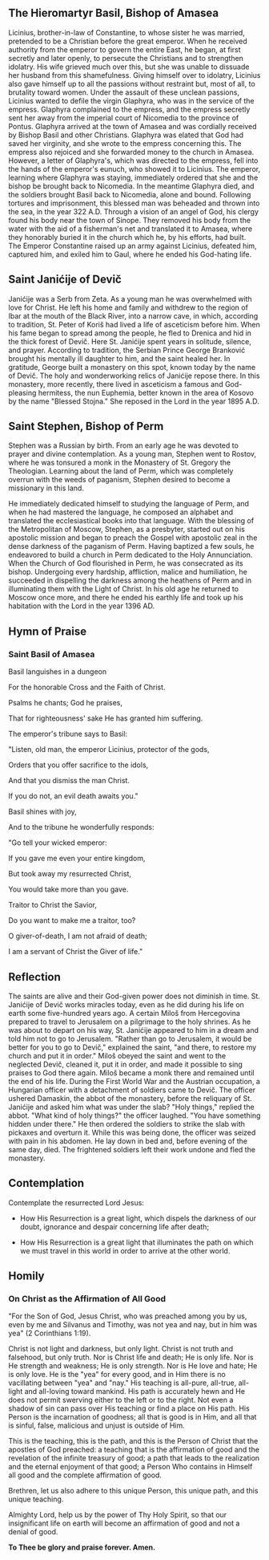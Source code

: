 ## The Hieromartyr Basil, Bishop of Amasea

Licinius, brother-in-law of Constantine, to whose sister he was married, pretended to be a Christian before the great emperor. When he received authority from the emperor to govern the entire East, he began, at first secretly and later openly, to persecute the Christians and to strengthen idolatry. His wife grieved much over this, but she was unable to dissuade her husband from this shamefulness. Giving himself over to idolatry, Licinius also gave himself up to all the passions without restraint but, most of all, to brutality toward women. Under the assault of these unclean passions, Licinius wanted to defile the virgin Glaphyra, who was in the service of the empress. Glaphyra complained to the empress, and the empress secretly sent her away from the imperial court of Nicomedia to the province of Pontus. Glaphyra arrived at the town of Amasea and was cordially received by Bishop Basil and other Christians. Glaphyra was elated that God had saved her virginity, and she wrote to the empress concerning this. The empress also rejoiced and she forwarded money to the church in Amasea. However, a letter of Glaphyra's, which was directed to the empress, fell into the hands of the emperor's eunuch, who showed it to Licinius. The emperor, learning where Glaphyra was staying, immediately ordered that she and the bishop be brought back to Nicomedia. In the meantime Glaphyra died, and the soldiers brought Basil back to Nicomedia, alone and bound. Following tortures and imprisonment, this blessed man was beheaded and thrown into the sea, in the year 322 A.D. Through a vision of an angel of God, his clergy found his body near the town of Sinope. They removed his body from the water with the aid of a fisherman's net and translated it to Amasea, where they honorably buried it in the church which he, by his efforts, had built. The Emperor Constantine raised up an army against Licinius, defeated him, captured him, and exiled him to Gaul, where he ended his God-hating life.


## Saint Janićije of Devič

Janićije was a Serb from Zeta. As a young man he was overwhelmed with love for Christ. He left his home and family and withdrew to the region of Ibar at the mouth of the Black River, into a narrow cave, in which, according to tradition, St. Peter of Koriš had lived a life of asceticism before him. When his fame began to spread among the people, he fled to Drenica and hid in the thick forest of Devič. Here St. Janićije spent years in solitude, silence, and prayer. According to tradition, the Serbian Prince George Branković brought his mentally ill daughter to him, and the saint healed her. In gratitude, George built a monastery on this spot, known today by the name of Devič. The holy and wonderworking relics of Janićije repose there. In this monastery, more recently, there lived in asceticism a famous and God-pleasing hermitess, the nun Euphemia, better known in the area of Kosovo by the name "Blessed Stojna." She reposed in the Lord in the year 1895 A.D.


## Saint Stephen, Bishop of Perm

Stephen was a Russian by birth. From an early age he was devoted to prayer and divine contemplation. As a young man, Stephen went to Rostov, where he was tonsured a monk in the Monastery of St. Gregory the Theologian. Learning about the land of Perm, which was completely overrun with the weeds of paganism, Stephen desired to become a missionary in this land. 

He immediately dedicated himself to studying the language of Perm, and when he had mastered the language, he composed an alphabet and translated the ecclesiastical books into that language. With the blessing of the Metropolitan of Moscow, Stephen, as a presbyter, started out on his apostolic mission and began to preach the Gospel with apostolic zeal in the dense darkness of the paganism of Perm. Having baptized a few souls, he endeavored to build a church in Perm dedicated to the Holy Annunciation. When the Church of God flourished in Perm, he was consecrated as its bishop. Undergoing every hardship, affliction, malice and humiliation, he succeeded in dispelling the darkness among the heathens of Perm and in illuminating them with the Light of Christ. In his old age he returned to Moscow once more, and there he ended his earthly life and took up his habitation with the Lord in the year 1396 AD.


## Hymn of Praise

### Saint Basil of Amasea

Basil languishes in a dungeon

For the honorable Cross and the Faith of Christ.

Psalms he chants; God he praises,

That for righteousness' sake He has granted him suffering.

The emperor's tribune says to Basil:

"Listen, old man, the emperor Licinius, protector of the gods,

Orders that you offer sacrifice to the idols,

And that you dismiss the man Christ.

If you do not, an evil death awaits you."

Basil shines with joy,

And to the tribune he wonderfully responds:

"Go tell your wicked emperor:

If you gave me even your entire kingdom,

But took away my resurrected Christ,

You would take more than you gave.

Traitor to Christ the Savior,

Do you want to make me a traitor, too?

O giver-of-death, I am not afraid of death;

I am a servant of Christ the Giver of life."


## Reflection

The saints are alive and their God-given power does not diminish in time. St. Janićije of Devič works miracles today, even as he did during his life on earth some five-hundred years ago. A certain Miloš from Hercegovina prepared to travel to Jerusalem on a pilgrimage to the holy shrines. As he was about to depart on his way, St. Janićije appeared to him in a dream and told him not to go to Jerusalem. "Rather than go to Jerusalem, it would be better for you to go to Devič," explained the saint, "and there, to restore my church and put it in order." Miloš obeyed the saint and went to the neglected Devič, cleaned it, put it in order, and made it possible to sing praises to God there again. Miloš became a monk there and remained until the end of his life. During the First World War and the Austrian occupation, a Hungarian officer with a detachment of soldiers came to Devič. The officer ushered Damaskin, the abbot of the monastery, before the reliquary of St. Janićije and asked him what was under the slab? "Holy things," replied the abbot. "What kind of holy things?" the officer laughed. "You have something hidden under there." He then ordered the soldiers to strike the slab with pickaxes and overturn it. While this was being done, the officer was seized with pain in his abdomen. He lay down in bed and, before evening of the same day, died. The frightened soldiers left their work undone and fled the monastery.


## Contemplation

Contemplate the resurrected Lord Jesus:

- How His Resurrection is a great light, which dispels the darkness of our doubt, ignorance and despair concerning life after death;

- How His Resurrection is a great light that illuminates the path on which we must travel in this world in order to arrive at the other world.


## Homily

### On Christ as the Affirmation of All Good

"For the Son of God, Jesus Christ, who was preached among you by us, even by me and Silvanus and Timothy, was not yea and nay, but in him was yea" (2 Corinthians 1:19).

Christ is not light and darkness, but only light. Christ is not truth and falsehood, but only truth. Nor is Christ life and death; He is only life. Nor is He strength and weakness; He is only strength. Nor is He love and hate; He is only love. He is the "yea" for every good, and in Him there is no vacillating between "yea" and "nay." His teaching is all-pure, all-true, all-light and all-loving toward mankind. His path is accurately hewn and He does not permit swerving either to the left or to the right. Not even a shadow of sin can pass over His teaching or find a place on His path. His Person is the incarnation of goodness; all that is good is in Him, and all that is sinful, false, malicious and unjust is outside of Him.

This is the teaching, this is the path, and this is the Person of Christ that the apostles of God preached: a teaching that is the affirmation of good and the revelation of the infinite treasury of good; a path that leads to the realization and the eternal enjoyment of that good; a Person Who contains in Himself all good and the complete affirmation of good.

Brethren, let us also adhere to this unique Person, this unique path, and this unique teaching.

Almighty Lord, help us by the power of Thy Holy Spirit, so that our insignificant life on earth will become an affirmation of good and not a denial of good.

**To Thee be glory and praise forever. Amen.**
